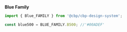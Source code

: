 **Blue Family**

```js
import { Blue_FAMILY } from '@cbp/cbp-design-system';
```

```js
const blue500 = BLUE_FAMILY.B500; //'#00ADEF'
```
